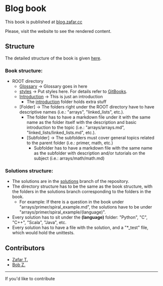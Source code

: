 # Blog book

This book is published at [blog.zafar.cc](http://blog.zafar.cc)

Please, visit the website to see the rendered content.

## Structure
The detailed structure of the book is given [here](SUMMARY.md).

### Book structure:
- ROOT directory
    - [Glossary](//GLOSSARY.md) → Glossary goes in here
    - [styles](//styles) → Put styles here. For details refer to [GitBooks](https://help.gitbook.com/styling/book.html).
    - [Introduction](//INTRO.md) → This is just an introduction
        - The [introduction](//introduction) folder holds extra stuff
    - [Folder] → The folders right under the ROOT directory have to have descriptive names (i.e.: "arrays", "linked_lists", etc.). 
        - The folder has to have a markdown file under it with the same name as the folder itself with the description and basic introduction to the topic (i.e.: "arrays/arrays.md", "linked_lists/linked_lists.md", etc.).
        - [Subfolder] → The subfolders must cover general topics related to the parent folder (i.e.: primer, math, etc.)
            - Subfolder has to have a markdown file with the same name as the subfolder with description and/or tutorials on the subject (i.e.: arrays/math/math.md)

### Solutions structure:
- The solutions are in the [solutions](https://github.com/zafartahirov/blog/tree/solutions) branch of the repository. 
- The directory structure has to be the same as the book structure, with the folders in the solutions branch corresponding to the folders in the book. 
    - For example: If there is a question in the book under "arrays/primer/spiral_example.md", the solutions have to be under "arrays/primer/spiral_example/(language)".
- Every solution has to sit under the **(language)** folder: "Python", "C", "C++", "Scala", "Java", etc.
- Every solution has to have a file with the solution, and a "*_test" file, which would hold the unittests.


## Contributors
* [Zafar T.](https://github.com/zafartahirov/)
* [Bob Z.](https://github.com/byzhou)

---

If you'd like to contribute
